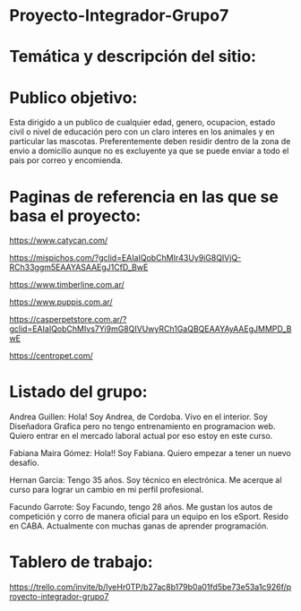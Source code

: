 # Proyecto-Integrador-Grupo7

# Temática y descripción del sitio:

# Publico objetivo:

Esta dirigido a un publico de cualquier edad, genero, ocupacion, estado civil o nivel de educación pero con un claro interes en los animales y en particular las mascotas. Preferentemente deben residir dentro de la zona de envio a domicilio aunque no es excluyente ya que se puede enviar a todo el pais por correo y encomienda.

# Paginas de referencia en las que se basa el proyecto:

https://www.catycan.com/

https://mispichos.com/?gclid=EAIaIQobChMIr43Uy9iG8QIVjQ-RCh33ggm5EAAYASAAEgJ1CfD_BwE

https://www.timberline.com.ar/

https://www.puppis.com.ar/

https://casperpetstore.com.ar/?gclid=EAIaIQobChMIvs7Yi9mG8QIVUwyRCh1GaQBQEAAYAyAAEgJMMPD_BwE

https://centropet.com/

# Listado del grupo:            

Andrea Guillen: Hola! Soy Andrea, de Cordoba. Vivo en el interior. Soy Diseñadora Grafica pero no tengo entrenamiento en programacion web. Quiero entrar en el mercado laboral actual por eso estoy en este curso. 

Fabiana Maira Gómez: Hola!! Soy Fabiana. Quiero empezar a tener un nuevo desafío.

Hernan Garcia: Tengo 35 años. Soy técnico en electrónica. Me acerque al curso para lograr un cambio en mi perfil profesional.

Facundo Garrote: Soy Facundo, tengo 28 años. Me gustan los autos de competición y corro de manera oficial para un equipo en los eSport. Resido en CABA. Actualmente con muchas ganas de aprender programación.

# Tablero de trabajo:

https://trello.com/invite/b/IyeHr0TP/b27ac8b179b0a01fd5be73e53a1c926f/proyecto-integrador-grupo7

